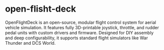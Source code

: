 # open-flisht-deck
OpenFlightDeck is an open-source, modular flight control system for aerial vehicle simulation. It features fully 3D-printable joystick, throttle, and rudder pedal units with custom drivers and firmware. Designed for DIY assembly and deep configurability, it supports standard flight simulators like War Thunder and DCS World.

